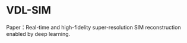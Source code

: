 # VDL-SIM
Paper：Real-time and high-fidelity super-resolution SIM reconstruction enabled by deep learning.
